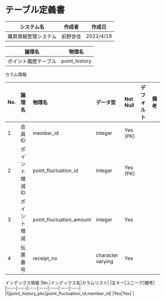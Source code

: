 # テーブル定義書

|システム名|作成者|作成日|
|----|----|----|
|購買情報管理システム|前野杏佳|2022/4/19|

|論理名|物理名|
|----|----|
|ポイント履歴テーブル|point_history|

カラム情報

|No.|論理名|物理名|データ型|Not Null|デフォルト|備考|
|:----|:----|:----|:----|:----|:----|:----|
|1|会員ID|member_id|integer|Yes (PK)| | |
|2|ポイント増減ID|point_fluctuation_id|integer|Yes (PK)| | |
|3|ポイント増減|point_fluctuation_amount|integer|Yes| | |
|4|伝票番号|receipt_no|character varying|Yes| | |

インデックス情報
|No.|インデックス名|カラムリスト| |主キー|ユニーク|備考|
|:----|:----|:----|:----|:----|:----|:----|
|1|point_history_pkc|point_fluctuation_id,member_id| |Yes|Yes| |
